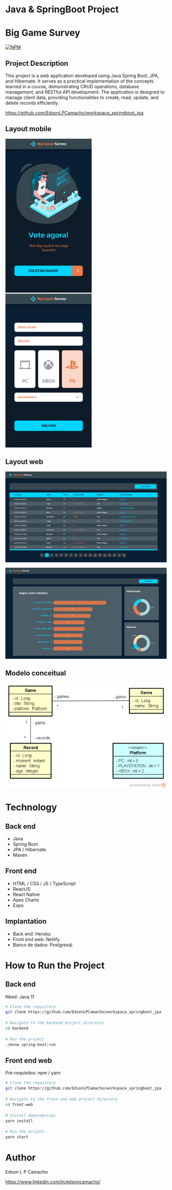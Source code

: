 # Java & SpringBoot Project

# Big Game Survey 
[![NPM](https://img.shields.io/npm/l/react)](https://github.com/EdsonLPCamacho/workspace_springboot_jpa/blob/main/LICENSE) 

## Project Description

This project is a web application developed using Java Spring Boot, JPA, and Hibernate. It serves as a practical implementation of the concepts learned in a course, 
demonstrating CRUD operations, database management, and RESTful API development. The application is designed to manage client data, providing functionalities to create, read,
update, and delete records efficiently.

https://github.com/EdsonLPCamacho/workspace_springboot_jpa


## Layout mobile
![Mobile 1](https://github.com/acenelio/assets/raw/main/sds1/mobile1.png) ![Mobile 2](https://github.com/acenelio/assets/raw/main/sds1/mobile2.png)

## Layout web
![Web 1](https://github.com/acenelio/assets/raw/main/sds1/web1.png)

![Web 2](https://github.com/acenelio/assets/raw/main/sds1/web2.png)

## Modelo conceitual
![Modelo Conceitual](https://github.com/acenelio/assets/raw/main/sds1/modelo-conceitual.png)

# Technology
## Back end
- Java
- Spring Boot
- JPA / Hibernate
- Maven
## Front end
- HTML / CSS / JS / TypeScript
- ReactJS
- React Native
- Apex Charts
- Expo
## Implantation
- Back end: Heroku
- Front end web: Netlify
- Banco de dados: Postgresql

# How to Run the Project

## Back end
Need: Java 11

```bash
# Clone the repository
git clone https://github.com/EdsonLPCamacho/workspace_springboot_jpa

# Navigate to the backend project directory
cd backend

# Run the project
./mvnw spring-boot:run
```

## Front end web


Pré-requisitos: npm / yarn

```bash
# Clone the repository
git clone https://github.com/EdsonLPCamacho/workspace_springboot_jpa

# Navigate to the front-end web project directory
cd front-web

# Install dependencies
yarn install

# Run the project
yarn start
```

# Author

Edson L P Camacho

https://www.linkedin.com/in/edsoncamacho/

